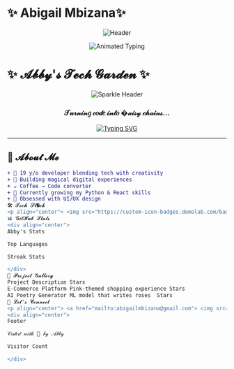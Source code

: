 # ✨ Abigail Mbizana✨

<div align="center">
  <img src="https://img.shields.io/badge/Sparkle-Code%20Like%20Magic-pink?style=for-the-badge&logo=starship&logoColor=white&color=FF6B8B" alt="Header">
</div>

<p align="center">
  <img src="https://readme-typing-svg.demolab.com?font=Fira+Code&weight=600&size=22&pause=1000&color=FF6B8B&center=true&vCenter=true&width=500&lines=Passionate+Computing+Student;Future+Tech+Innovator;AI+%26+Web+Enthusiast;Turning+Ideas+Into+Reality" alt="Animated Typing">
</p>

# ✨ 𝓐𝓫𝓫𝔂'𝓼 𝓣𝓮𝓬𝓱 𝓖𝓪𝓻𝓭𝓮𝓷 ✨

<div align="center">
  
  ![Sparkle Header](https://github.com/abby-coder-tech/abby-coder-tech/blob/main/images/pink-sparkle-header.gif?raw=true)
  
  ### 𝒯𝓊𝓇𝓃𝒾𝓃𝑔 𝒸𝑜𝒹𝑒 𝒾𝓃𝓉𝑜 �𝒶𝒾𝓈𝓎 𝒸𝒽𝒶𝒾𝓃𝓈... 
  
  [![Typing SVG](https://readme-typing-svg.demolab.com?font=Playfair+Display&weight=600&size=24&duration=3000&pause=1000&color=FF6B8B&center=true&vCenter=true&width=500&lines=Full-Stack+Developer;AI+Enthusiast;Open-Source+Lover;Tech+Storyteller)](https://git.io/typing-svg)

</div>

---

## 🌸 𝓐𝓫𝓸𝓾𝓽 𝓜𝓮
```diff
+ 💖 19 y/o developer blending tech with creativity
+ 🦄 Building magical digital experiences
+ ☕ Coffee → Code converter
+ 🌱 Currently growing my Python & React skills
+ 🎨 Obsessed with UI/UX design
🛠️ 𝓣𝓮𝓬𝓱 𝓢𝓽�𝓬𝓴
<p align="center"> <img src="https://custom-icon-badges.demolab.com/badge/Python-FFB6C1.svg?logo=python&logoColor=white" alt="Python"> <img src="https://custom-icon-badges.demolab.com/badge/JavaScript-FF9E80.svg?logo=javascript&logoColor=black" alt="JavaScript"> <img src="https://custom-icon-badges.demolab.com/badge/React-FF6B8B.svg?logo=react&logoColor=white" alt="React"> <img src="https://custom-icon-badges.demolab.com/badge/HTML5-FFD1DC.svg?logo=html5&logoColor=white" alt="HTML5"> <img src="https://custom-icon-badges.demolab.com/badge/CSS3-FFB7B2.svg?logo=css3&logoColor=white" alt="CSS3"> <img src="https://custom-icon-badges.demolab.com/badge/Git-F48FB1.svg?logo=git&logoColor=white" alt="Git"> </p>
📊 𝓖𝓲𝓽𝓗𝓾𝓫 𝓢𝓽𝓪𝓽𝓼
<div align="center">
Abby's Stats

Top Languages

Streak Stats

</div>
🌷 𝓟𝓻𝓸𝓳𝓮𝓬𝓽 𝓖𝓪𝓵𝓵𝓮𝓻𝔂
Project	Description	Stars
E-Commerce Platform	Pink-themed shopping experience	Stars
AI Poetry Generator	ML model that writes roses	Stars
💌 𝓛𝓮𝓽'𝓼 𝓒𝓸𝓷𝓷𝓮𝓬𝓽
<p align="center"> <a href="mailto:abigailmbizana@gmail.com"> <img src="https://img.shields.io/badge/Email-FF6B8B?style=for-the-badge&logo=gmail&logoColor=white" alt="Email"> </a> <a href="https://linkedin.com/in/yourprofile"> <img src="https://img.shields.io/badge/LinkedIn-FF9E80?style=for-the-badge&logo=linkedin&logoColor=white" alt="LinkedIn"> </a> <a href="https://twitter.com/yourhandle"> <img src="https://img.shields.io/badge/Twitter-FFB6C1?style=for-the-badge&logo=twitter&logoColor=white" alt="Twitter"> </a> </p>
<div align="center">
Footer

𝒞𝑜𝒹𝑒𝒹 𝓌𝒾𝓉𝒽 💖 𝒷𝓎 𝒜𝒷𝒷𝓎

Visitor Count

</div> 





